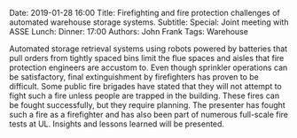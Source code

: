 Date: 2019-01-28 16:00
Title: Firefighting and fire protection challenges of automated warehouse storage systems.
Subtitle: 
Special: Joint meeting with ASSE
Lunch:
Dinner: 17:00
Authors: John Frank
Tags: Warehouse

Automated storage retrieval systems using robots powered by batteries that pull orders from tightly spaced bins limit the flue spaces and aisles that fire protection engineers are accustom to. Even though sprinkler operations can be satisfactory, final extinguishment by firefighters has proven to be difficult. Some public fire brigades have stated that they will not attempt to fight such a fire unless people are trapped in the building. These fires can be fought successfully, but they require planning. The presenter has fought such a fire as a firefighter and has also been part of numerous full-scale fire tests at UL. Insights and lessons learned will be presented.
